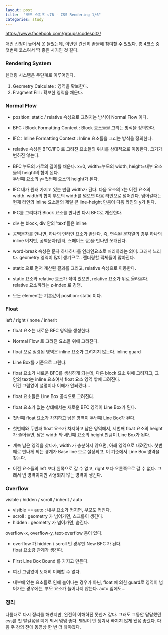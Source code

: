 ```yaml
---
layout: post
title:  "코드 스피츠 s76 - CSS Rendering 1/6"
categories: study
---
```


https://www.facebook.com/groups/codespitz/

매번 신청이 늦어서 못 들었는데, 이번엔 간신히 끝물에 참여할 수 있었다. 총 4코스 중 첫번째 코스여서 딱 좋은 시기인 것 같다.

### Rendering System
렌더링 시스템은 두단계로 이루어진다.
1. Geometry Calculate : 영역을 확보한다.
1. Fragment Fill : 확보한 영역을 채운다.

### Normal Flow
* position: static / relative 속성으로 그려지는 방식이 Normal Flow 이다.
* BFC : Block Formatting Context : Block 요소들을 그리는 방식을 정의한다.
* IFC : Inline Formatting Context : Inline 요소들을 그리는 방식을 정의한다.
* relative 속성은 BFC/IFC 로 그려진 요소들의 위치를 상대적으로 이동한다. 크기가 변하진 않는다.

* BFC
  부모의 가로의 길이를 채운다. x=0, width=부모의 width, height=내부 요소들의 height의 합이 된다.    
  두번째 요소의 y=첫번째 요소의 height가 된다.

* IFC
  내가 원래 가지고 있는 만큼 width가 된다. 다음 요소의 x는 이전 요소의 width. width의 합이 부모의 width를 넘으면 다음 라인으로 넘어간다. 넘어갈때는 현재 라인의 Inline 요소들의 제일 큰 line-height 만큼이 다음 라인의 y가 된다.

* IFC를 그리다가 Block 요소를 만나면 다시 BFC로 계산한다.

* div 는 block, div 안의 'text'들은 inline

* 공백문자를 만나면, 하나의 인라인 요소가 끝난다. 즉, 연속된 문자열의 경우 하나의 inline 이지만, 공백문자(엔터, 스페이스 등)을 만나면 쪼개진다.

* word-break 속성은 문자 하나하나를 인라인요소로 처리하라는 의미. 그래서 느리다. geometry 영역이 많이 생기므로.. 렌더링할 객체들이 많아진다.

* static 으로 먼저 계산된 결과를 그리고, relative 속성으로 이동한다.

* static 요소와 relative 요소가 섞여 있으면, relative 요소가 위로 올라온다.  
  relative 요소끼리는 z-index 로 경쟁.

* 모든 element는 기본값이 position: static 이다.


### Float
left / right / none / inherit

* float 요소는 새로운 BFC 영역을 생성한다.
* Normal Flow 로 그려진 요소들 위에 그려진다.
* float 으로 점령된 영역은 inline 요소가 그려지지 않는다. inline guard
* Line Box를 기준으로 그린다.

* float 요소가 새로운 BFC를 생성하게 되는데, 다른 block 요소 위에 그려지고, 그 안의 text는 inline 요소여서 float 요소 영역 밖에 그려진다.   
  이건 그림없이 설명이나 이해가 안되겠다...

* float 요소들은 Line Box 공식으로 그려진다.
* float 요소가 없는 상태에서는 새로운 BFC 영역이 Line Box가 된다.
* 첫번째 float 요소가 차지하고 남은 영역이 두번째 Line Box가 된다.
* 첫번째와 두번째 float 요소가 차지하고 남은 영역에서, 세번째 float 요소의 height가 줄어들면, 남은 width 와 세번째 요소의 height 만큼이 Line Box가 된다.
* 계속 남은 영역을 찾다가, width 가 충분하지 않으면, 아래 영역으로 내려간다. 첫번째로 만나게 되는 경계가 Base line 으로 설정되고, 이 기준에서 Line Box 영역을 찾는다.
* 이전 요소들의 left 보다 왼쪽으로 갈 수 없고, right 보다 오른쪽으로 갈 수 없다. 그래서 빈 영역이지만 사용되지 않는 영역이 생긴다.

### Overflow
visible / hidden / scroll / inherit / auto

* visible == auto : 내부 요소가 커지면, 부모도 커진다.
* scroll : geometry 가 넘어가면, 스크롤이 생긴다.
* hidden : geometry 가 넘어가면, 숨긴다.

overflow-x, overflow-y, text-overflow 등이 있다.

* overflow 가 hidden / scroll 인 경우만 New BFC 가 된다.  
  float 요소랑 관계가 생긴다. 

* First Line Box Bound 를 가지고 만든다.

* 여긴 그림없이 도저히 이해할 수 없다.

* 내부에 있는 요소들로 인해 늘어나는 경우가 아닌, float 에 의한 guard로 영역이 넘어가는 경우에는, 부모 요소가 늘어나지 않는다. auto 임에도...

### 정리
나름대로 다시 정리를 해봤지만, 완전히 이해하진 못한거 같다. 그래도 그동안 답답했던 css를 첫 발걸음을 떼게 되서 넘넘 좋다. 별일이 안 생겨서 빠지지 않게 됐음 좋겠다. 다음 주 강의 전에 동영상 한 번 더 봐야겠다.